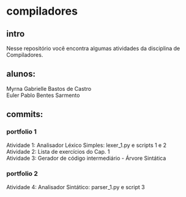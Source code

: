 ﻿# compiladores

## intro
Nesse repositório você encontra algumas atividades da disciplina de Compiladores.

## alunos:
Myrna Gabrielle Bastos de Castro <br />
Euler Pablo Bentes Sarmento

## commits:
### portfolio 1
Atividade 1: Analisador Léxico Simples: lexer_1.py e scripts 1 e 2 <br />
Atividade 2: Lista de exercícios do Cap. 1 <br />
Atividade 3: Gerador de código intermediário - Árvore Sintática <br />

### portfolio 2
Atividade 4: Analisador Sintático: parser_1.py e script 3 <br />
